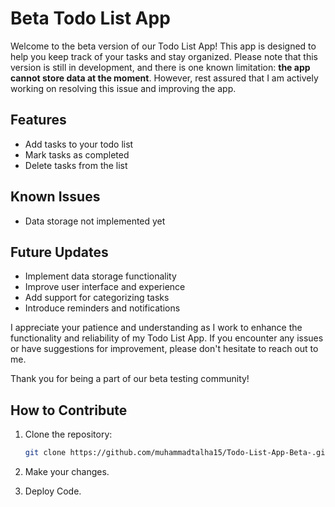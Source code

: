 # Beta Todo List App

Welcome to the beta version of our Todo List App! This app is designed to help you keep track of your tasks and stay organized. Please note that this version is still in development, and there is one known limitation: **the app cannot store data at the moment**. However, rest assured that I am actively working on resolving this issue and improving the app.

## Features
- Add tasks to your todo list
- Mark tasks as completed
- Delete tasks from the list

## Known Issues
- Data storage not implemented yet

## Future Updates
- Implement data storage functionality
- Improve user interface and experience
- Add support for categorizing tasks
- Introduce reminders and notifications

I appreciate your patience and understanding as I work to enhance the functionality and reliability of my Todo List App. If you encounter any issues or have suggestions for improvement, please don't hesitate to reach out to me.

Thank you for being a part of our beta testing community!

## How to Contribute
1. Clone the repository:

   ```bash
   git clone https://github.com/muhammadtalha15/Todo-List-App-Beta-.git
   
2. Make your changes.
3. Deploy Code.
